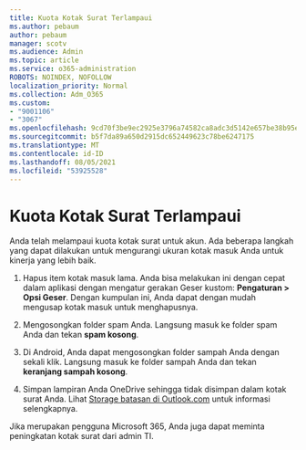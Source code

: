 ```yaml
---
title: Kuota Kotak Surat Terlampaui
ms.author: pebaum
author: pebaum
manager: scotv
ms.audience: Admin
ms.topic: article
ms.service: o365-administration
ROBOTS: NOINDEX, NOFOLLOW
localization_priority: Normal
ms.collection: Adm_O365
ms.custom:
- "9001106"
- "3067"
ms.openlocfilehash: 9cd70f3be9ec2925e3796a74582ca8adc3d5142e657be38b95e694e43db670c0
ms.sourcegitcommit: b5f7da89a650d2915dc652449623c78be6247175
ms.translationtype: MT
ms.contentlocale: id-ID
ms.lasthandoff: 08/05/2021
ms.locfileid: "53925528"
---
```

# <a name="mailbox-quota-exceeded"></a>Kuota Kotak Surat Terlampaui

Anda telah melampaui kuota kotak surat untuk akun. Ada beberapa langkah yang dapat dilakukan untuk mengurangi ukuran kotak masuk Anda untuk kinerja yang lebih baik.

1. Hapus item kotak masuk lama. Anda bisa melakukan ini dengan cepat dalam aplikasi dengan mengatur gerakan Geser kustom: **Pengaturan > Opsi Geser**. Dengan kumpulan ini, Anda dapat dengan mudah mengusap kotak masuk untuk menghapusnya.

2. Mengosongkan folder spam Anda. Langsung masuk ke folder spam Anda dan tekan **spam kosong**.

3. Di Android, Anda dapat mengosongkan folder sampah Anda dengan sekali klik. Langsung masuk ke folder sampah Anda dan tekan **keranjang sampah kosong**. 

4. Simpan lampiran Anda OneDrive sehingga tidak disimpan dalam kotak surat Anda. Lihat [Storage batasan di Outlook.com](https://support.office.com/article/storage-limits-in-outlook-com-7ac99134-69e5-4619-ac0b-2d313bba5e9e) untuk informasi selengkapnya. 

Jika merupakan pengguna Microsoft 365, Anda juga dapat meminta peningkatan kotak surat dari admin TI.